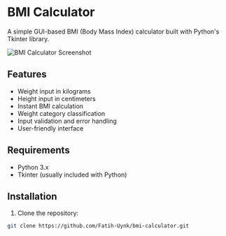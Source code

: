 # BMI Calculator

A simple GUI-based BMI (Body Mass Index) calculator built with Python's Tkinter library.

![BMI Calculator Screenshot](C:\Users\Fatih\Pictures\Screenshots.png) <!-- Add screenshot if available -->

## Features
- Weight input in kilograms
- Height input in centimeters
- Instant BMI calculation
- Weight category classification
- Input validation and error handling
- User-friendly interface

## Requirements
- Python 3.x
- Tkinter (usually included with Python)

## Installation
1. Clone the repository:
```bash
git clone https://github.com/Fatih-Uynk/bmi-calculator.git
